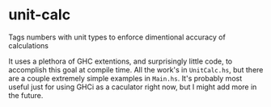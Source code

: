 # unit-calc
Tags numbers with unit types to enforce dimentional accuracy of calculations

It uses a plethora of GHC extentions, and surprisingly little code, to accomplish this goal at compile time. All the work's in `UnitCalc.hs`, but there are a couple extremely simple examples in `Main.hs`.
It's probably most useful just for using GHCi as a caculator right now, but I might add more in the future.
